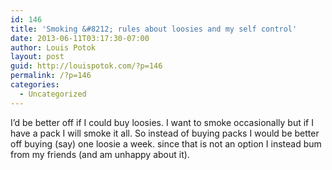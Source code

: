 ```yaml
---
id: 146
title: 'Smoking &#8212; rules about loosies and my self control'
date: 2013-06-11T03:17:30-07:00
author: Louis Potok
layout: post
guid: http://louispotok.com/?p=146
permalink: /?p=146
categories:
  - Uncategorized
---
```

I&#8217;d be better off if I could buy loosies. I want to smoke occasionally but if I have a pack I will smoke it all. So instead of buying packs I would be better off buying (say) one loosie a week. since that is not an option I instead bum from my friends (and am unhappy about it).